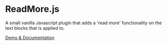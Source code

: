 ReadMore.js
===========

A small vanilla Javascript plugin that adds a 'read more' functionality on the text blocks that is applied to.

[Demo & Documentation](http://georap.gr/plugins/readMoreJS/)
